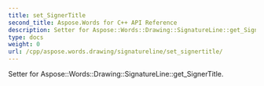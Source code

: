 ```yaml
---
title: set_SignerTitle
second_title: Aspose.Words for C++ API Reference
description: Setter for Aspose::Words::Drawing::SignatureLine::get_SignerTitle. 
type: docs
weight: 0
url: /cpp/aspose.words.drawing/signatureline/set_signertitle/
---
```


Setter for Aspose::Words::Drawing::SignatureLine::get_SignerTitle. 


